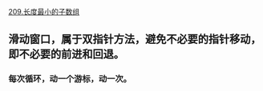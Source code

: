 [209.长度最小的子数组](https://leetcode-cn.com/problems/minimum-size-subarray-sum/)


## 滑动窗口，属于双指针方法，避免不必要的指针移动，即不必要的前进和回退。

### 每次循环，动一个游标，动一次。
